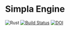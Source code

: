 # Simpla Engine
![Rust](https://github.com/FilippoRanza/simpla_engine/workflows/Rust/badge.svg?branch=master) [![Build Status](https://travis-ci.com/FilippoRanza/simpla_engine.svg?branch=master)](https://travis-ci.com/FilippoRanza/simpla_engine) [![DOI](https://zenodo.org/badge/284700768.svg)](https://zenodo.org/badge/latestdoi/284700768)

